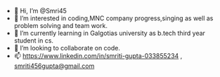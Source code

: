 - 👋 Hi, I’m @Smri45
- 👀 I’m interested in coding,MNC company progress,singing as well as problem solving and team work.
- 🌱 I’m currently learning in Galgotias university as  b.tech third year student in cs.
- 💞️ I’m looking to collaborate on code.
- 📫 https://www.linkedin.com/in/smriti-gupta-033855234 , smriti456gupta@gmail.com

<!---
Smri45/Smri45 is a ✨ special ✨ repository because its `README.md` (this file) appears on your GitHub profile.
You can click the Preview link to take a look at your changes.
--->
